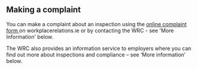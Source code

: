 ##  Making a complaint

You can make a complaint about an inspection using the [ online complaint form
](https://www.workplacerelations.ie/en/Complaints_Disputes/Refer_a_Dispute_Make_a_Complaint/)
on workplacerelations.ie or by contacting the WRC - see 'More Information'
below.

The WRC also provides an information service to employers where you can find
out more about inspections and compliance – see ‘More information’ below.
